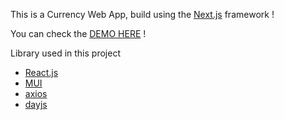 This is a Currency Web App, build using the [Next.js](https://nextjs.org/) framework !

You can check the [DEMO HERE](https://github.com/Amirrak/Currency-WebApp.git) !

Library used in this project

<ul>
<li> <a href="https://legacy.reactjs.org/">React.js</a> </li>
<li><a href="https://mui.com/">MUI</a></li>
<li><a href="https://axios-http.com/">axios</a></li>
<li><a href="https://day.js.org/">dayjs</a></li>
</ul>
